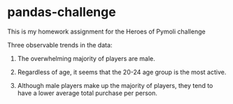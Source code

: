 # pandas-challenge
This is my homework assignment for the Heroes of Pymoli challenge 

Three observable trends in the data:

1. The overwhelming majority of players are male. 

2. Regardless of age, it seems that the 20-24 age group is the most active. 

3. Although male players make up the majority of players, they tend to have a lower average total purchase per person. 
